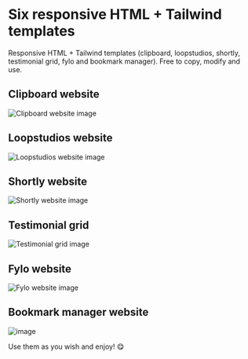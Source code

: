 # Six responsive HTML + Tailwind templates

Responsive HTML + Tailwind templates (clipboard, loopstudios, shortly, testimonial grid, fylo and bookmark manager). Free to copy, modify and use.

## Clipboard website

![Clipboard website image](https://github-production-user-asset-6210df.s3.amazonaws.com/71373942/256321209-91fe9ceb-4766-421a-924b-023f43505ee0.png)

## Loopstudios website

![Loopstudios website image](https://github-production-user-asset-6210df.s3.amazonaws.com/71373942/256321368-6e087f05-0a2e-432f-ad10-8a2293d1a320.png)

## Shortly website

![Shortly website image](https://github-production-user-asset-6210df.s3.amazonaws.com/71373942/256321417-20adc6cf-3475-4620-a039-123fa4d6e442.png)

## Testimonial grid

![Testimonial grid image](https://github-production-user-asset-6210df.s3.amazonaws.com/71373942/256321450-885c75a1-1067-4d8e-b1d8-a87ce2b495a5.png)

## Fylo website

![Fylo website image](https://github-production-user-asset-6210df.s3.amazonaws.com/71373942/256321312-3fded89d-0443-4dc6-b904-9a525945886c.png)

## Bookmark manager website

![image](https://github.com/davidtheweb-dev/tailwind-templates/assets/71373942/069155a7-bb6f-4fa7-86f1-bf70eb11529c)

Use them as you wish and enjoy! 😋

